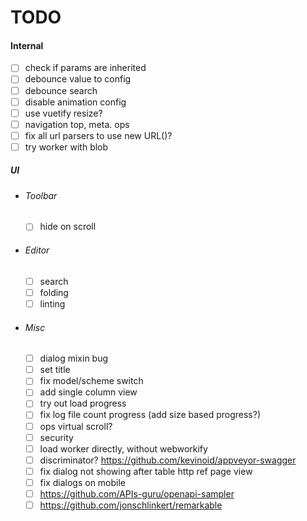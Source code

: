 # TODO

#### Internal

- [ ] check if params are inherited
- [ ] debounce value to config
- [ ] debounce search
- [ ] disable animation config
- [ ] use vuetify resize?
- [ ] navigation top, meta. ops
- [ ] fix all url parsers to use new URL()?
- [ ] try worker with blob
  
##### UI

- ###### Toolbar
  - [ ] hide on scroll

- ###### Editor
  - [ ] search
  - [ ] folding
  - [ ] linting

- ###### Misc
  - [ ] dialog mixin bug
  - [ ] set title
  - [ ] fix model/scheme switch
  - [ ] add single column view
  - [ ] try out load progress
  - [ ] fix log file count progress (add size based progress?)
  - [ ] ops virtual scroll?
  - [ ] security
  - [ ] load worker directly, without webworkify
  - [ ] discriminator? https://github.com/kevinoid/appveyor-swagger
  - [ ] fix dialog not showing after table http ref page view
  - [ ] fix dialogs on mobile
  - [ ] https://github.com/APIs-guru/openapi-sampler
  - [ ] https://github.com/jonschlinkert/remarkable
